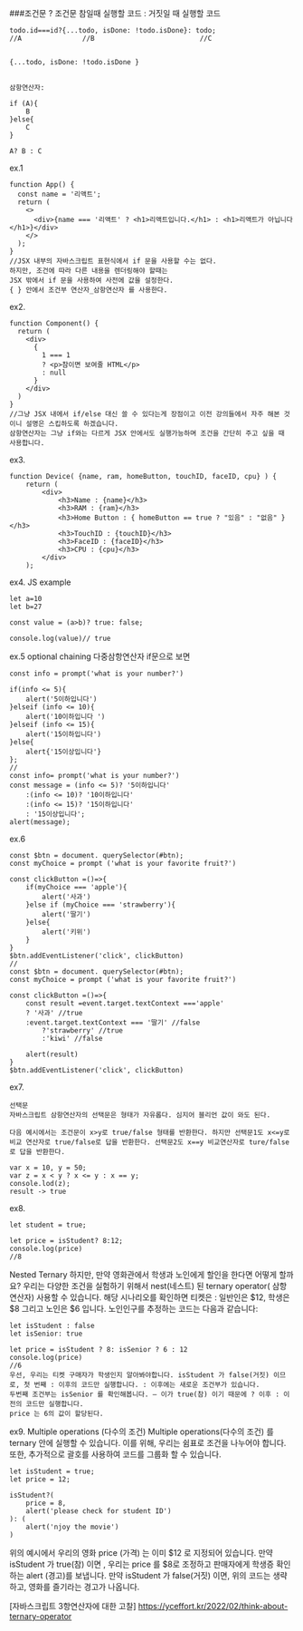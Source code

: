 ###조건문 ? 조건문 참일때 실행할 코드 : 거짓일 때 실행할 코드

```
todo.id===id?{...todo, isDone: !todo.isDone}: todo;
//A               //B                          //C


{...todo, isDone: !todo.isDone }


삼항연산자:

if (A){
    B
}else{
    C
}

A? B : C

```

ex.1

```
function App() {
  const name = '리액트';
  return (
    <>
      <div>{name === '리액트' ? <h1>리액트입니다.</h1> : <h1>리액트가 아닙니다</h1>}</div>
    </>
  );
}
//JSX 내부의 자바스크립트 표현식에서 if 문을 사용할 수는 없다.
하지만, 조건에 따라 다른 내용을 렌더링해야 할때는
JSX 밖에서 if 문을 사용하여 사전에 값을 설정한다.
{ } 안에서 조건부 연산자_삼항연산자 를 사용한다.
```

ex2.

```
function Component() {
  return (
    <div>
      {
        1 === 1
        ? <p>참이면 보여줄 HTML</p>
        : null
      }
    </div>
  )
}
//그냥 JSX 내에서 if/else 대신 쓸 수 있다는게 장점이고 이전 강의들에서 자주 해본 것이니 설명은 스킵하도록 하겠습니다.
삼항연산자는 그냥 if와는 다르게 JSX 안에서도 실행가능하며 조건을 간단히 주고 싶을 때 사용합니다.
```

ex3.

```
function Device( {name, ram, homeButton, touchID, faceID, cpu} ) {
    return (
        <div>
            <h3>Name : {name}</h3>
            <h3>RAM : {ram}</h3>
            <h3>Home Button : { homeButton == true ? "있음" : "없음" }</h3>
            <h3>TouchID : {touchID}</h3>
            <h3>FaceID : {faceID}</h3>
            <h3>CPU : {cpu}</h3>
        </div>
    );
```

ex4.
JS example

```
let a=10
let b=27

const value = (a>b)? true: false;

console.log(value)// true
```

ex.5
optional chaining
다중삼항연산자
if문으로 보면

```
const info = prompt('what is your number?')

if(info <= 5){
    alert('5이하입니다')
}elseif (info <= 10){
    alert('10이하입니다 ')
}elseif (info <= 15){
    alert('15이하입니다')
}else{
    alert{'15이상입니다'}
};
//
const info= prompt('what is your number?')
const message = (info <= 5)? '5이하입니다'
    :(info <= 10)? '10이하입니다'
    :(info <= 15)? '15이하입니다'
    : '15이상입니다';
alert(message);
```

ex.6

```
const $btn = document. querySelector(#btn);
const myChoice = prompt ('what is your favorite fruit?')

const clickButton =()=>{
    if(myChoice === 'apple'){
        alert('사과')
    }else if (myChoice === 'strawberry'){
        alert('딸기')
    }else{
        alert('키위')
    }
}
$btn.addEventListener('click', clickButton)
//
const $btn = document. querySelector(#btn);
const myChoice = prompt ('what is your favorite fruit?')

const clickButton =()=>{
    const result =event.target.textContext ==='apple'
    ? '사과' //true
    :event.target.textContext === '딸기' //false
        ?'strawberry' //true
        :'kiwi' //false

    alert(result)
}
$btn.addEventListener('click', clickButton)
```

ex7.

```
선택문
자바스크립트 삼항연산자의 선택문은 형태가 자유롭다. 심지어 블리언 값이 와도 된다.

다음 예시에서는 조건문이 x>y로 true/false 형태를 반환한다. 하지만 선택문1도 x<=y로 비교 연산자로 true/false로 답을 반환한다. 선택문2도 x==y 비교연산자로 ture/false로 답을 반환한다.

var x = 10, y = 50;
var z = x < y ? x <= y : x == y;
console.lod(z);
result -> true
```

ex8.

```
let student = true;

let price = isStudent? 8:12;
console.log(price)
//8
```

Nested Ternary
하지만, 만약 영화관에서 학생과 노인에게 할인을 한다면 어떻게 할까요?
우리는 다양한 조건을 실험하기 위해서 nest(네스트) 된 ternary operator( 삼항 연산자) 사용할 수 있습니다.
해당 시나리오를 확인하면 티켓은 : 일반인은 $12, 학생은 $8 그리고 노인은 $6 입니다.
노인인구를 추정하는 코드는 다음과 같습니다:

```
let isStudent : false
let isSenior: true

let price = isStudent ? 8: isSenior ? 6 : 12
console.log(price)
//6
우선, 우리는 티켓 구매자가 학생인지 알아봐야합니다. isStudent 가 false(거짓) 이므로, 첫 번째 : 이후의 코드만 실행합니다. : 이후에는 새로운 조건부가 있습니다.
두번째 조건부는 isSenior 를 확인해봅니다. — 이가 true(참) 이기 때문에 ? 이후 : 이전의 코드만 실행합니다.
price 는 6의 값이 할당된다.
```

ex9.
Multiple operations (다수의 조건)
Multiple operations(다수의 조건) 를 ternary 안에 실행할 수 있습니다. 이를 위해, 우리는 쉼표로 조건을 나누어야 합니다. 또한, 추가적으로 괄호를 사용하여 코드를 그룹화 할 수 있습니다.

```
let isStudent = true;
let price = 12;

isStudent?(
    price = 8,
    alert('please check for student ID')
): (
    alert('njoy the movie')
)
```

위의 예시에서 우리의 영화 price (가격) 는 이미 $12 로 지정되어 있습니다. 만약 isStudent 가 true(참) 이면 , 우리는 price 를 $8로 조정하고 판매자에게 학생증 확인하는 alert (경고)를 보냅니다. 만약 isStudent 가 false(거짓) 이면, 위의 코드는 생략하고, 영화를 즐기라는 경고가 나옵니다.

[자바스크립트 3항연산자에 대한 고찰]
https://yceffort.kr/2022/02/think-about-ternary-operator
